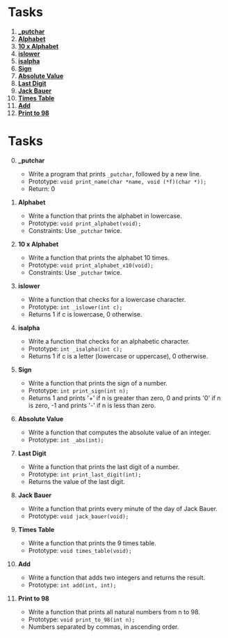 # Tasks

1. **[_putchar](#_putchar)**
2. **[Alphabet](#alphabet)**
3. **[10 x Alphabet](#10-x-alphabet)**
4. **[islower](#islower)**
5. **[isalpha](#isalpha)**
6. **[Sign](#sign)**
7. **[Absolute Value](#absolute-value)**
8. **[Last Digit](#last-digit)**
9. **[Jack Bauer](#jack-bauer)**
10. **[Times Table](#times-table)**
11. **[Add](#add)**
12. **[Print to 98](#print-to-98)**

# Tasks

0. **_putchar**
   - Write a program that prints `_putchar`, followed by a new line.
   - Prototype: `void print_name(char *name, void (*f)(char *));`
   - Return: 0

1. **Alphabet**
   - Write a function that prints the alphabet in lowercase.
   - Prototype: `void print_alphabet(void);`
   - Constraints: Use `_putchar` twice.

2. **10 x Alphabet**
   - Write a function that prints the alphabet 10 times.
   - Prototype: `void print_alphabet_x10(void);`
   - Constraints: Use `_putchar` twice.

3. **islower**
   - Write a function that checks for a lowercase character.
   - Prototype: `int _islower(int c);`
   - Returns 1 if c is lowercase, 0 otherwise.

4. **isalpha**
   - Write a function that checks for an alphabetic character.
   - Prototype: `int _isalpha(int c);`
   - Returns 1 if c is a letter (lowercase or uppercase), 0 otherwise.

5. **Sign**
   - Write a function that prints the sign of a number.
   - Prototype: `int print_sign(int n);`
   - Returns 1 and prints '+' if n is greater than zero, 0 and prints '0' if n is zero, -1 and prints '-' if n is less than zero.

6. **Absolute Value**
   - Write a function that computes the absolute value of an integer.
   - Prototype: `int _abs(int);`

7. **Last Digit**
   - Write a function that prints the last digit of a number.
   - Prototype: `int print_last_digit(int);`
   - Returns the value of the last digit.

8. **Jack Bauer**
   - Write a function that prints every minute of the day of Jack Bauer.
   - Prototype: `void jack_bauer(void);`

9. **Times Table**
   - Write a function that prints the 9 times table.
   - Prototype: `void times_table(void);`

10. **Add**
    - Write a function that adds two integers and returns the result.
    - Prototype: `int add(int, int);`

11. **Print to 98**
    - Write a function that prints all natural numbers from n to 98.
    - Prototype: `void print_to_98(int n);`
    - Numbers separated by commas, in ascending order.

